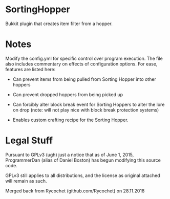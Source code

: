 SortingHopper
=============

Bukkit plugin that creates item filter from a hopper.

Notes
=====

Modify the config.yml for specific control over program execution. The file also includes commentary on effects of configuration options. For ease, features are listed here:

* Can prevent items from being pulled from Sorting Hopper into other hoppers

* Can prevent dropped hoppers from being picked up

* Can forcibly alter block break event for Sorting Hoppers to alter the lore on drop (note: will not play nice with block break protection systems)

* Enables custom crafting recipe for the Sorting Hopper.

Legal Stuff
===========

Pursuant to GPLv3 (ugh) just a notice that as of June 1, 2015, ProgrammerDan (alias of Daniel Boston) has begun modifying this source code.

GPLv3 still applies to all distributions, and the license as original attached will remain as such.

Merged back from Rycochet (github.com/Rycochet) on 28.11.2018